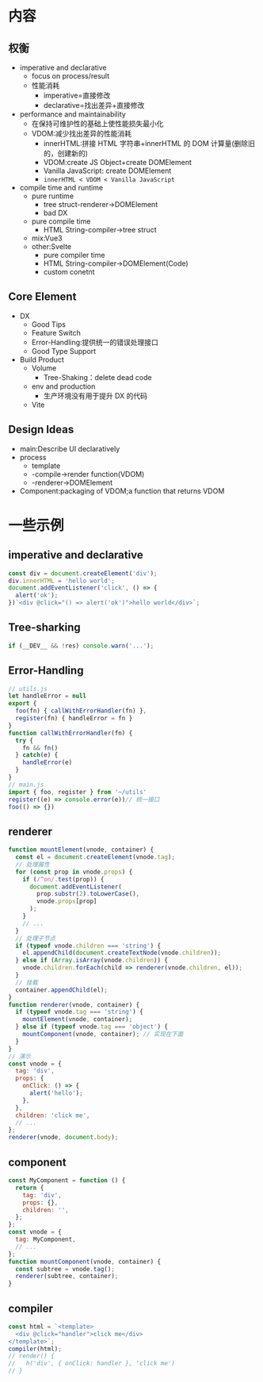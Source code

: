 # 内容

## 权衡

- imperative and declarative
  - focus on process/result
  - 性能消耗
    - imperative=直接修改
    - declarative=找出差异+直接修改
- performance and maintainability
  - 在保持可维护性的基础上使性能损失最小化
  - VDOM:减少找出差异的性能消耗
    - innerHTML:拼接 HTML 字符串+innerHTML 的 DOM 计算量(删除旧的，创建新的)
    - VDOM:create JS Object+create DOMElement
    - Vanilla JavaScript: create DOMElement
    - `innerHTML < VDOM < Vanilla JavaScript`
- compile time and runtime
  - pure runtime
    - tree struct-renderer->DOMElement
    - bad DX
  - pure compile time
    - HTML String-compiler->tree struct
  - mix:Vue3
  - other:Svelte
    - pure compiler time
    - HTML String-compiler->DOMElement(Code)
    - custom conetnt

## Core Element

- DX
  - Good Tips
  - Feature Switch
  - Error-Handling:提供统一的错误处理接口
  - Good Type Support
- Build Product
  - Volume
    - Tree-Shaking：delete dead code
  - env and production
    - 生产环境没有用于提升 DX 的代码
  - Vite

## Design Ideas

- main:Describe UI declaratively
- process
  - template
  - -compile->render function(VDOM)
  - -renderer->DOMElement
- Component:packaging of VDOM;a function that returns VDOM

# 一些示例

## imperative and declarative

```js
const div = document.createElement('div');
div.innerHTML = 'hello world';
document.addEventListener('click', () => {
  alert('ok');
})`<div @click="() => alert('ok')">hello world</div>`;
```

## Tree-sharking

```js
if (__DEV__ && !res) console.warn('...');
```

## Error-Handling

```js
// utils.js
let handleError = null
export {
  foo(fn) { callWithErrorHandler(fn) },
  register(fn) { handleError = fn }
}
function callWithErrorHandler(fn) {
  try {
    fn && fn()
  } catch(e) {
    handleError(e)
  }
}
// main.js
import { foo, register } from '~/utils'
register((e) => console.error(e))// 统一接口
foo(() => {})
```

## renderer

```js
function mountElement(vnode, container) {
  const el = document.createElement(vnode.tag);
  // 处理属性
  for (const prop in vnode.props) {
    if (/^on/.test(prop)) {
      document.addEventListener(
        prop.substr(2).toLowerCase(),
        vnode.props[prop]
      );
    }
    // ...
  }
  // 处理子节点
  if (typeof vnode.children === 'string') {
    el.appendChild(document.createTextNode(vnode.children));
  } else if (Array.isArray(vnode.children)) {
    vnode.children.forEach(child => renderer(vnode.children, el));
  }
  // 挂载
  container.appendChild(el);
}
function renderer(vnode, container) {
  if (typeof vnode.tag === 'string') {
    mountElement(vnode, container);
  } else if (typeof vnode.tag === 'object') {
    mountComponent(vnode, container); // 实现在下面
  }
}
// 演示
const vnode = {
  tag: 'div',
  props: {
    onClick: () => {
      alert('hello');
    },
  },
  children: 'click me',
  // ...
};
renderer(vnode, document.body);
```

## component

```js
const MyComponent = function () {
  return {
    tag: 'div',
    props: {},
    children: '',
  };
};
const vnode = {
  tag: MyComponent,
  // ...
};
function mountComponent(vnode, container) {
  const subtree = vnode.tag();
  renderer(subtree, container);
}
```

## compiler

```js
const html = `<template>
  <div @click="handler">click me</div>
</template>`;
compiler(html);
// render() {
//   h('div', { onClick: handler }, 'click me')
// }
```
